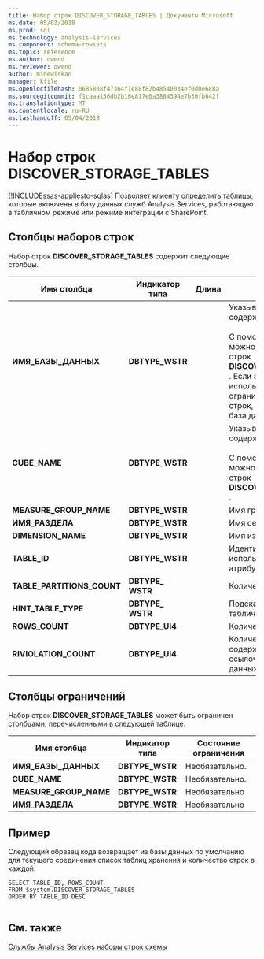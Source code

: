 ```yaml
---
title: Набор строк DISCOVER_STORAGE_TABLES | Документы Microsoft
ms.date: 05/03/2018
ms.prod: sql
ms.technology: analysis-services
ms.component: schema-rowsets
ms.topic: reference
ms.author: owend
ms.reviewer: owend
author: minewiskan
manager: kfile
ms.openlocfilehash: 0685808f47364f7e88f82b48540034ef0d0e688a
ms.sourcegitcommit: f1caaa156db2b16e817e0a3884394e7b30fb642f
ms.translationtype: MT
ms.contentlocale: ru-RU
ms.lasthandoff: 05/04/2018
---
```

# <a name="discoverstoragetables-rowset"></a>Набор строк DISCOVER_STORAGE_TABLES
[!INCLUDE[ssas-appliesto-sqlas](../../../includes/ssas-appliesto-sqlas.md)]
  Позволяет клиенту определить таблицы, которые включены в базу данных служб Analysis Services, работающую в табличном режиме или режиме интеграции с SharePoint.  
  
## <a name="rowset-columns"></a>Столбцы наборов строк  
 Набор строк **DISCOVER_STORAGE_TABLES** содержит следующие столбцы.  
  
|**Имя столбца**|**Индикатор типа**|**Длина**|**Description**|  
|---------------------|------------------------|----------------|---------------------|  
|**ИМЯ_БАЗЫ_ДАННЫХ**|**DBTYPE_WSTR**||Указывает имя базы данных, содержащей эти таблицы.<br /><br /> С помощью этого столбца можно ограничить набор строк **DISCOVER_STORAGE_TABLES** . Если этот столбец не используется для ограничения состава набора строк, используется текущая база данных.|  
|**CUBE_NAME**|**DBTYPE_WSTR**||Указывает куб или модель, содержащие эти таблицы.<br /><br /> С помощью этого столбца можно ограничить набор строк **DISCOVER_STORAGE_TABLES** .|  
|**MEASURE_GROUP_NAME**|**DBTYPE_WSTR**||Имя группы мер.|  
|**ИМЯ_РАЗДЕЛА**|**DBTYPE_WSTR**||Имя секции.|  
|**DIMENSION_NAME**|**DBTYPE_WSTR**||Имя измерения.|  
|**TABLE_ID**|**DBTYPE_WSTR**||Идентификатор таблицы, используемой для хранения атрибутов таблицы.|  
|**TABLE_PARTITIONS_COUNT**|**DBTYPE_ WSTR**||Количество секций таблицы.|  
|**HINT_TABLE_TYPE**|**DBTYPE_ WSTR**||Подсказка, касающаяся табличного типа.|  
|**ROWS_COUNT**|**DBTYPE_UI4**||Количество строк в секции.|  
|**RIVIOLATION_COUNT**|**DBTYPE_UI4**||Количество строк, содержащих нарушения ссылочной целостности данных.|  
  
## <a name="restriction-columns"></a>Столбцы ограничений  
 Набор строк **DISCOVER_STORAGE_TABLES** может быть ограничен столбцами, перечисленными в следующей таблице.  
  
|**Имя столбца**|**Индикатор типа**|**Состояние ограничения**|  
|---------------------|------------------------|---------------------------|  
|**ИМЯ_БАЗЫ_ДАННЫХ**|**DBTYPE_WSTR**|Необязательно.|  
|**CUBE_NAME**|**DBTYPE_WSTR**|Необязательно.|  
|**MEASURE_GROUP_NAME**|**DBTYPE_WSTR**|Необязательно|  
|**ИМЯ_РАЗДЕЛА**|**DBTYPE_WSTR**|Необязательно|  
  
## <a name="example"></a>Пример  
 Следующий образец кода возвращает из базы данных по умолчанию для текущего соединения список таблиц хранения и количество строк в каждой.  
  
```  
SELECT TABLE_ID, ROWS_COUNT  
FROM $system.DISCOVER_STORAGE_TABLES  
ORDER BY TABLE_ID DESC  
  
```  
  
## <a name="see-also"></a>См. также  
 [Службы Analysis Services наборы строк схемы](../../../analysis-services/schema-rowsets/analysis-services-schema-rowsets.md)  
  
  
